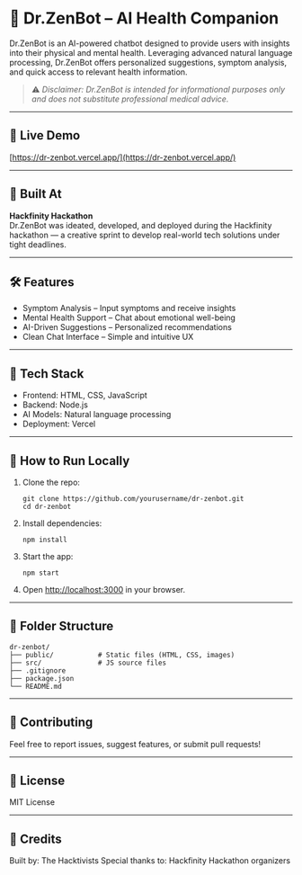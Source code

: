 
# 🧠 Dr.ZenBot – AI Health Companion

Dr.ZenBot is an AI-powered chatbot designed to provide users with insights into their physical and mental health. Leveraging advanced natural language processing, Dr.ZenBot offers personalized suggestions, symptom analysis, and quick access to relevant health information.

> ⚠️ *Disclaimer: Dr.ZenBot is intended for informational purposes only and does not substitute professional medical advice.*

---

## 🚀 Live Demo

[https://dr-zenbot.vercel.app/](https://dr-zenbot.vercel.app/)

---

## 🏁 Built At

**Hackfinity Hackathon**  
Dr.ZenBot was ideated, developed, and deployed during the Hackfinity hackathon — a creative sprint to develop real-world tech solutions under tight deadlines.

---

## 🛠️ Features

- Symptom Analysis – Input symptoms and receive insights  
- Mental Health Support – Chat about emotional well-being  
- AI-Driven Suggestions – Personalized recommendations  
- Clean Chat Interface – Simple and intuitive UX  

---

## 🧰 Tech Stack

- Frontend: HTML, CSS, JavaScript  
- Backend: Node.js  
- AI Models: Natural language processing  
- Deployment: Vercel  

---

## 🧪 How to Run Locally

1. Clone the repo:
   ```
   git clone https://github.com/yourusername/dr-zenbot.git
   cd dr-zenbot
   ```
2. Install dependencies:
   ```
   npm install
   ```
3. Start the app:
   ```
   npm start
   ```
4. Open [http://localhost:3000](http://localhost:3000) in your browser.

---

## 📁 Folder Structure

```
dr-zenbot/
├── public/           # Static files (HTML, CSS, images)
├── src/              # JS source files
├── .gitignore
├── package.json
└── README.md
```

---

## 🤝 Contributing

Feel free to report issues, suggest features, or submit pull requests!

---

## 📄 License

MIT License

---

## 🙌 Credits

Built by: The Hacktivists 
Special thanks to: Hackfinity Hackathon organizers
